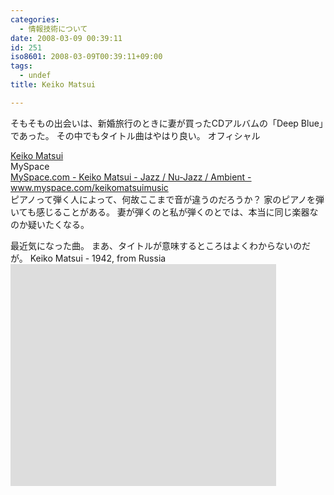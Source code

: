 ```yaml
---
categories:
  - 情報技術について
date: 2008-03-09 00:39:11
id: 251
iso8601: 2008-03-09T00:39:11+09:00
tags:
  - undef
title: Keiko Matsui

---
```


そもそもの出会いは、新婚旅行のときに妻が買ったCDアルバムの「Deep Blue」であった。
その中でもタイトル曲はやはり良い。
オフィシャル
<div class="quotetitle"><a title="Keiko Matsui" href="http://www.keikomatsui.com/">Keiko Matsui</a></div>
MySpace
<div class="quotetitle"><a title="MySpace.com - Keiko Matsui - Jazz / Nu-Jazz / Ambient - www.myspace.com/keikomatsuimusic" href="https://myspace.com/keikomatsuimusic">MySpace.com - Keiko Matsui - Jazz / Nu-Jazz / Ambient - www.myspace.com/keikomatsuimusic</a></div>
ピアノって弾く人によって、何故ここまで音が違うのだろうか？
家のピアノを弾いても感じることがある。
妻が弾くのと私が弾くのとでは、本当に同じ楽器なのか疑いたくなる。


最近気になった曲。
まあ、タイトルが意味するところはよくわからないのだが。
Keiko Matsui - 1942, from Russia
<object width="425" height="355"><param name="movie" value="http://www.youtube.com/v/u7cEDkIXJOY"></param><param name="wmode" value="transparent"></param><embed src="http://www.youtube.com/v/u7cEDkIXJOY" type="application/x-shockwave-flash" wmode="transparent" width="425" height="355"></embed></object>
    	